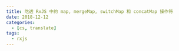 ```yaml
---
title: 吃透 RxJS 中的 map, mergeMap, switchMap 和 concatMap 操作符
date: 2018-12-12
categories:
  - [cs, translate]
tags:
  - rxjs
---
```

